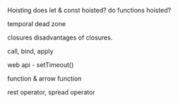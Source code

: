Hoisting
does let & const hoisted?
do functions hoisted?

temporal dead zone

closures
disadvantages of closures.

call, bind, apply

web api - setTimeout()

function & arrow function

rest operator, spread operator
